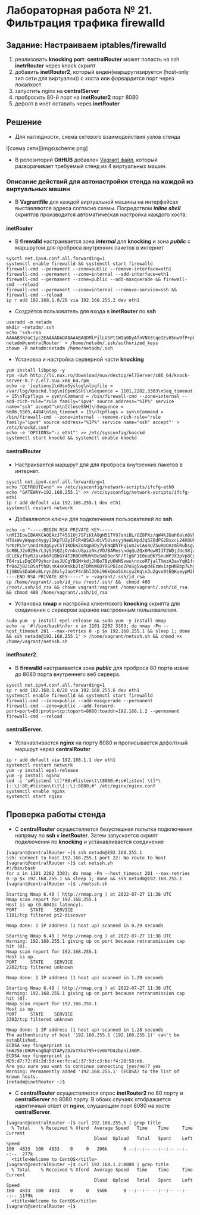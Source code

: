 # Лабораторная работа № 21. Фильтрация трафика **firewalld**

## Задание: Настраиваем iptables/firewalld

1) реализовать **knocking port**:  **centralRouter** может попасть на ssh **inetrRouter** через knock скрипт
2) добавить **inetRouter2**, который виден(маршрутизируется (host-only тип сети для виртуалки)) с хоста или форвардится порт через локалхост
3) запустить nginx на **centralServer**
4) пробросить 80-й порт на **inetRouter2** порт 8080
5) дефолт в инет оставить через **inetRouter**

## Решение

* Для наглядности, схема сетевого взаимодействия узлов стенда

![схема сети][imgs\scheme.png]

* В репозиторий **GitHUB** добавлен [Vagrant файл](https://github.com/OlegLitvintsev/OTUS_Labs/blob/master/Lab_21/Vagrantfile),  который  разворачивает требуемый стенд из 4 виртуальных машин.

### Описание действий для автонастройки стенда на каждой из виртуальных машин 

* В **Vagrantfile** для каждой виртуальной машины на интерфейсах выставляются адреса согласно схемы. Посредством ***inline shell*** скриптов производится автоматическая настройка каждого хоста:

#### **inetRouter** 

* В **firewalld** настраивается зона ***internal*** для **knocking** и  зона ***public*** с маршрутом для проброса внутренних пакетов в интернет

```
sysctl net.ipv4.conf.all.forwarding=1
systemctl enable firewalld && systemctl start firewalld
firewall-cmd --permanent --zone=public --remove-interface=eth1
firewall-cmd --permanent --zone=internal --add-interface=eth1
firewall-cmd --permanent --zone=public --add-masquerade && firewall-cmd --reload
firewall-cmd --permanent --zone=internal --remove-service=ssh && firewall-cmd --reload
ip r add 192.168.1.0/28	via 192.168.255.2 dev eth1
```

* Создаётся пользователь для входа в **inetRouter** по **ssh**

```
useradd -m netadm
mkdir ~netadm/.ssh
echo 'ssh-rsa AAAAB3NzaC1yc2EAAAADAQABAAABAQDMlPjlLVSPtIWIq0DyAfnVNX3tqeIEv85nw9fP+pbgokNqHprxUXXnNLx2WEGKX2rtVUPF9tsMc+03Ts8C2jRioSoHNZh9ZYESlzKoBTKSNXgcRU4VsFmwx7vgIIpOVdziqeIpqHk8dNSxa/JarClXjKDIkMqlNRnIgVxH4FIAO7SJXlRzKM15Ys2l0mrlk508bYGzFwvbgrxRHNNYgzMjgX/0drdXKj4cerurBGKucA4TgrzFD9KKFO77Vn4D6xIUWoLYtbjoZcgWphoimzRNHtbpBHQ43yI70IAun50JR0/llaDLJ6rsv1iQ0dIW+F34VVNqTJJHhbzhbSHrgrqL netadm@centralRouter' > /home/netadm/.ssh/authorized_keys
chown -R netadm:netadm /home/netadm/.ssh			
```
* Установка и настройка серверной части **knocking**

```
yum install libpcap -y
rpm -Uvh http://li.nux.ro/download/nux/dextop/el7Server/x86_64/knock-server-0.7-2.el7.nux.x86_64.rpm
echo -e '[options]\nUseSyslog\nlogfile = /var/log/knockd.log\n[OpenSSH]\nSequence = 1101,2202,3303\nSeq_timeout = 15\nTcpflags = syn\nCommand = /bin/firewall-cmd --zone=internal --add-rich-rule="rule family="ipv4" source address="%IP%" service name="ssh" accept"\n\n[CloseSSH]\nSequence = 6606,5505,4404\nSeq_timeout = 15\nTcpflags = syn\nCommand = /bin/firewall-cmd --zone=internal --remove-rich-rule="rule family="ipv4" source address="%IP%" service name="ssh" accept"' > /etc/knockd.conf
echo -e 'OPTIONS="-i eth1"' >> /etc/sysconfig/knockd
systemctl start knockd && systemctl enable knockd
```
#### **centralRouter** 

* Настраивается маршрут для  для проброса внутренних пакетов в интернет.

```
sysctl net.ipv4.conf.all.forwarding=1
echo "DEFROUTE=no" >> /etc/sysconfig/network-scripts/ifcfg-eth0 
echo "GATEWAY=192.168.255.1" >> /etc/sysconfig/network-scripts/ifcfg-eth1
ip r add default via 192.168.255.1 dev eth1
systemctl restart network
```

* Добавляются ключи для подключения пользователей по **ssh**.

```
echo -e "-----BEGIN RSA PRIVATE KEY-----\nMIIEowIBAAKCAQEAzJT45S1Uj7SFiKtA8gH51TV97aniBL/OZ8PXz/qW4KJDah6a\n8VF15zS8dlhBil9q7VVDxfbbDHPtN07PAto0YqEqBzWYfWWBEpcyqAUykjV4HEVO\nFbBZsMe74CCKTlXc4qniKah5P HTUsWvyWqwpV4ygyJDKpTUZyIFcR+BSADu0iV5U\ncyjNeWLNpdJq5ZOdPG2BsxcL24K8URzTWIMzI4F/9Ha3Vyo+HHq7qwRirnAOE4K8\nxQ/SihTu+1Z+A+sSFFqC2LW46GXIFqYaIps0TR7W6QR0ON8iO9CALp+dCUdP5ZWg\nyyeq7L9YkNHSFvhd+FVTakySR4W84W0h64K6iwIDAQABAoIBAEUfRGUy hrKzPLbr\nndrm3gGyvCST1KDkKZoXqpBDy7yENqDhTFqiumJvCAo4UZSuHpOnzmlRubsgZBLe\n1sTQ8wgsCeY7rpUXuZ+NZHkuoGKUHEv5AqQDXJqFMa5NcE19Z09SNO78VFIf60ky\n/sSyDJnfEugRO9bL9TUwt/w1B5+58ZIkHNncBCItI94PLFv/4Qza3UUZifpOq3P8\nyGqDVXJqEWsc6UxypplvZ ScRBLJ2o029k/L3y53SQ2jO/nkcUGpizNkzVOJBAMes\ndgQuZQx6MqwRI3TZWDjJUcS8jaX+rJgfy0wGW6Iw2abn9GrztDam7aRa62Iu8fm9\n245xiKkCgYEA9CtNgB/x2KX6MyYlzxIaWfBG2hzUJs2YnhoUt22duJLXhQ1fs6au\nBjkgiNzJIFj6HAW83PoDpet9wYKm7EZJOCj4oIncff6z8/RJVs8r dCLEkzf9yRJa\nk6fGBbGY4T2R0OYMUVKBuSmD9or5F/Tlg6FJE0ea0KYSnuWPJX3pVp8CgYEA1n6g\nMzs8/cuLN5/5z0V/y11PD0Sy+tZj3EMfOhDX3DDflG78+UqtgNOp8ODR54yyQ1kP\nmokAVC+4SUlxKJoSiEcSZd/nsTZHBpdTCyjuyFotsbdu4wmbAgzZcOFfujScmRUm\nvwcNPHn2g7oCcqDIf T64rsLzDqCOP9yhcrUasJUCgYBGM+kdjJHBo78zU6WNSvwu\nncoRTjalTXmzA3avYqH1fqrew4Cfq63fdi9nimt9lHec9P1fX7cKzpGiwMjzqCXH\nMuiBaAHwa/obi0JG5lvtEU4JshCS7mcCizuBSZXWNRimwm4KN7m6njgl+8Ew5SXU\nWdwj4fOeSBGUhBZLRk9/qwKBgQC0rrn4LgB0sg817jaa2SqL frBoZjB2iD5afthB\nK4sKWskb2lqTDMsW6DYRSPDIooZPoSg5vwpd4EzWv1zpHNBbp7Lhyjj72IMAFFzJ\n29M5Rm2TdLed3KuMkJJiOhdPXZ5EfcLDzAbkWMDFudzx/mqkxj8ASAxC2BC7zvjZ\nDaHL+QKBgG8dl3dYfMtD9+wVj80fZXvDsXYtVFCMT9oVHKAAhqDt4i/GbL9A5mlo\njkJJ4QTnLLSmO IjSBUuSDab0vBLrynZ8xlyJaotP4n5hl3Qki96kQno5UXcyu2Kq\n3uZgvo9tEQKueypM2Fu7fCb0pnPhPSQF427jZnWrUJPcFUyYrvvY\n-----END RSA PRIVATE KEY-----" > ~vagrant/.ssh/id_rsa
cp /home/vagrant/.ssh/id_rsa /root/.ssh/ &&  chmod 400 /root/.ssh/id_rsa && chown vagrant:vagrant /home/vagrant/.ssh/id_rsa && chmod 400 /home/vagrant/.ssh/id_rsa
```

* Установка **nmap** и настройка  клиентского **knocking** скрипта для соединения с сервером заранее настроенным пользователем.

```
sudo yum -y install epel-release && sudo yum -y install nmap
echo -e '#!/bin/bash\nfor x in 1101 2202 3303; do nmap -Pn --host_timeout 201 --max-retries 0 -p $x 192.168.255.1 && sleep 1; done && ssh netadm@192.168.255.1' > /home/vagrant/netssh.sh && chmod +x /home/vagrant/netssh.sh
```

#### **inetRouter2**. 

* В **firewalld** настраивается зона ***public*** для проброса 80 порта извне до 8080 порта внутреннего веб сервера. 

```
sysctl net.ipv4.conf.all.forwarding=1
ip r add 192.168.1.0/28	via 192.168.255.6 dev eth1
systemctl enable firewalld && systemctl start firewalld
firewall-cmd --zone=public --add-masquerade --permanent
firewall-cmd --zone=public --add-forward-port=port=80:proto=tcp:toport=8080:toaddr=192.168.1.2 --permanent
firewall-cmd --reload
```

#### **centralServer**. 

* Устанавливается **nginx** на порту 8080 и прописывается дефолтный маршрут через **centralRouter** 

```
ip r add default via 192.168.1.1 dev eth1
systemctl restart network
yum -y install epel-release
yum -y install nginx
sed -i 's#listen[ \t]*80;#listen\t\t8080;#;s#listen[ \t]*\[::\]:80;#listen\t\t\[::\]:8080;#' /etc/nginx/nginx.conf
systemctl enable nginx
systemctl start nginx
```

## Проверка работы стенда

* С **centralRouter** осуществляется безуспешная попытка подключения напряму по **ssh** к **inetRouter**. Затем запускается скрипт подключения по **knocking** и устанавливается соединение
```
[vagrant@centralRouter ~]$ ssh netadm@192.168.255.1
ssh: connect to host 192.168.255.1 port 22: No route to host
[vagrant@centralRouter ~]$ cat netssh.sh
#!/bin/bash
for x in 1101 2202 3303; do nmap -Pn --host_timeout 201 --max-retries 0 -p $x 192.168.255.1 && sleep 1; done && ssh netadm@192.168.255.1
[vagrant@centralRouter ~]$ ./netssh.sh

Starting Nmap 6.40 ( http://nmap.org ) at 2022-07-27 11:38 UTC
Nmap scan report for 192.168.255.1
Host is up (0.0041s latency).
PORT     STATE    SERVICE
1101/tcp filtered pt2-discover

Nmap done: 1 IP address (1 host up) scanned in 0.29 seconds

Starting Nmap 6.40 ( http://nmap.org ) at 2022-07-27 11:38 UTC
Warning: 192.168.255.1 giving up on port because retransmission cap hit (0).
Nmap scan report for 192.168.255.1
Host is up.
PORT     STATE    SERVICE
2202/tcp filtered unknown

Nmap done: 1 IP address (1 host up) scanned in 1.29 seconds

Starting Nmap 6.40 ( http://nmap.org ) at 2022-07-27 11:38 UTC
Warning: 192.168.255.1 giving up on port because retransmission cap hit (0).
Nmap scan report for 192.168.255.1
Host is up.
PORT     STATE    SERVICE
3303/tcp filtered unknown

Nmap done: 1 IP address (1 host up) scanned in 1.28 seconds
The authenticity of host '192.168.255.1 (192.168.255.1)' can't be established.
ECDSA key fingerprint is SHA256:DHU9xagDqhQTAPy2DJxYXkx79h+sv0VPD4zbpniJmBM.
ECDSA key fingerprint is MD5:d7:72:d9:2d:5d:ee:fc:a1:37:5d:c3:be:f4:20:58:eb.
Are you sure you want to continue connecting (yes/no)? yes
Warning: Permanently added '192.168.255.1' (ECDSA) to the list of known hosts.
[netadm@inetRouter ~]$
```

* С **centralRouter** осуществляется опрос **inetRouter2** по 80 порту и **centralServer** по 8080 порту. В обоих случаях отображается идентичный ответ от **nginx**, слушающем порт 8080 на хосте **centralServer**.
```
[vagrant@centralRouter ~]$ curl 192.168.255.5 | grep title
  % Total    % Received % Xferd  Average Speed   Time    Time     Time  Current
                                 Dload  Upload   Total   Spent    Left  Speed
100  4833  100  4833    0     0   206k      0 --:--:-- --:--:-- --:--:--  277k
  <title>Welcome to CentOS</title>
[vagrant@centralRouter ~]$ curl 192.168.1.2:8080 | grep title
  % Total    % Received % Xferd  Average Speed   Time    Time     Time  Current
                                 Dload  Upload   Total   Spent    Left  Speed
100  4833  100  4833    0     0   550k      0 --:--:-- --:--:-- --:--:-- 1179k
  <title>Welcome to CentOS</title>
[vagrant@centralRouter ~]$
```

